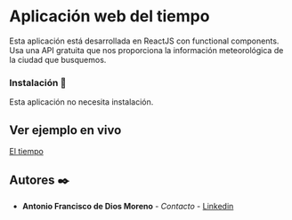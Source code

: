 # Aplicación web del tiempo 

Esta aplicación está desarrollada en ReactJS con functional components. Usa una API gratuita que nos proporciona la información meteorológica de la ciudad que busquemos.

### Instalación 🔧

Esta aplicación no necesita instalación.

## Ver ejemplo en vivo

[El tiempo](https://paniser.github.io/el-tiempo/)

## Autores ✒️

* **Antonio Francisco de Dios Moreno** - *Contacto* - [Linkedin]([https://github.com/villanuevand](https://www.linkedin.com/in/antonio-francisco-de-dios-moreno-9213911b8/))
